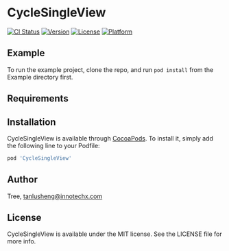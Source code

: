 # CycleSingleView

[![CI Status](http://img.shields.io/travis/Tree/CycleSingleView.svg?style=flat)](https://travis-ci.org/Tree/CycleSingleView)
[![Version](https://img.shields.io/cocoapods/v/CycleSingleView.svg?style=flat)](http://cocoapods.org/pods/CycleSingleView)
[![License](https://img.shields.io/cocoapods/l/CycleSingleView.svg?style=flat)](http://cocoapods.org/pods/CycleSingleView)
[![Platform](https://img.shields.io/cocoapods/p/CycleSingleView.svg?style=flat)](http://cocoapods.org/pods/CycleSingleView)

## Example

To run the example project, clone the repo, and run `pod install` from the Example directory first.

## Requirements

## Installation

CycleSingleView is available through [CocoaPods](http://cocoapods.org). To install
it, simply add the following line to your Podfile:

```ruby
pod 'CycleSingleView'
```

## Author

Tree, tanlusheng@innotechx.com

## License

CycleSingleView is available under the MIT license. See the LICENSE file for more info.
